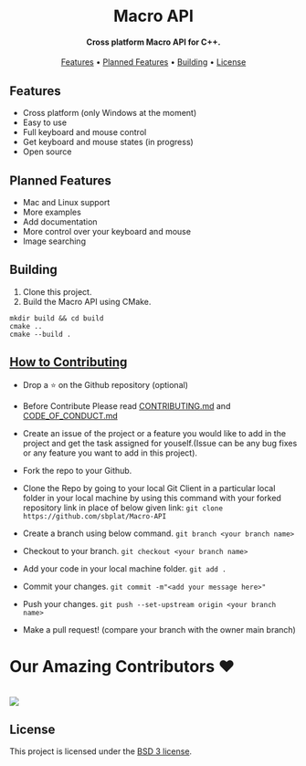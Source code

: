 <h1 align="center">
  <br>
  Macro API
  <br>
</h1>

<h4 align="center">Cross platform Macro API for C++.</h4>

<p align="center">
  <a href="#features">Features</a> •
  <a href="#planned-features">Planned Features</a> •
  <a href="#building">Building</a> •
  <a href="#license">License</a>
</p>

## Features

* Cross platform (only Windows at the moment)
* Easy to use
* Full keyboard and mouse control
* Get keyboard and mouse states (in progress)
* Open source

## Planned Features

* Mac and Linux support
* More examples
* Add documentation
* More control over your keyboard and mouse
* Image searching

## Building

1. Clone this project.
2. Build the Macro API using CMake.
```
mkdir build && cd build
cmake ..
cmake --build .
```
## [How to Contributing](https://github.com/sbplat/Macro-API/blob/main/CONTRIBUTING.md)

- Drop a :star: on the Github repository (optional)

- Before Contribute Please read [CONTRIBUTING.md](https://github.com/sbplat/Macro-API/blob/main/CONTRIBUTING.md) and [CODE_OF_CONDUCT.md](https://github.com/sbplat/Macro-API/blob/main/CODE_OF_CONDUCT.md)

- Create an issue of the project or a feature you would like to add in the project and get the task assigned for youself.(Issue can be any bug fixes or any feature you want to add in this project).

- Fork the repo to your Github.

- Clone the Repo by going to your local Git Client in a particular local folder in your local machine by using this command with your forked repository link in place of below given link: 
  `git clone https://github.com/sbplat/Macro-API`
- Create a branch using below command.
  `git branch <your branch name>`
- Checkout to your branch.
  `git checkout <your branch name>`
- Add your code in your local machine folder.
  `git add . `
- Commit your changes.
  `git commit -m"<add your message here>"`
- Push your changes.
  `git push --set-upstream origin <your branch name>`

- Make a pull request! (compare your branch with the owner main branch)

# Our Amazing Contributors ❤️
<br>
<a href="https://github.com/sbplat/Macro-API/graphs/contributors">
  <img src="https://contrib.rocks/image?repo=sbplat/Macro-API&&max=817" />
</a>


## License

This project is licensed under the [BSD 3 license](LICENSE).
